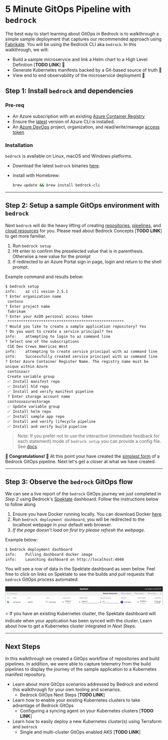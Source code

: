 # 5 Minute GitOps Pipeline with `bedrock`

The best way to start learning about GitOps in Bedrock is to walkthrough a simple sample deployment that captures our recommended approach using [Fabrikate](https://github.com/Microsoft/fabrikate). You will be using the Bedrock CLI aka `bedrock`. In this walkthrough, we will:

* Build a sample microservice and link a Helm chart to a High Level Definition [**TODO LINK**] 🔮
* Generate Kubernetes manifests backed by a Git-based source of truth 🚀
* View end to end observability of the microservice deployment 🔭

## Step 1: Install `bedrock` and dependencies

### Pre-req

* An Azure subscription with an existing [Azure Container Registry](https://docs.microsoft.com/en-us/azure/container-registry/)
* Ensure the [latest](https://docs.microsoft.com/en-us/cli/azure/install-azure-cli?view=azure-cli-latest) version of Azure CLI is installed.
* An [Azure DevOps](https://azure.microsoft.com/en-us/services/devops/) project, organization, and read/write/manage [access token](https://docs.microsoft.com/en-us/azure/devops/organizations/accounts/use-personal-access-tokens-to-authenticate?view=azure-devops&tabs=preview-page)

### Installation

`bedrock` is available on Linux, macOS and Windows platforms.

* Download the latest `bedrock` binaries [here](https://github.com/microsoft/bedrock-cli/releases). 

* Install with Homebrew:
   ```bash
   brew update && brew install bedrock-cli
   ```
---
## Step 2: Setup a sample GitOps environment with `bedrock`

Next `bedrock` will do the heavy lifting of creating [repositories](https://github.com/microsoft/bedrock/blob/master/gitops/azure-devops/ADORepos.md), [pipelines](https://github.com/microsoft/bedrock/blob/master/gitops/azure-devops/ManifestGeneration.md), and [cloud resources](https://github.com/microsoft/bedrock/blob/master/gitops/azure-devops/ImageTagRelease.md#create-a-service-connection-to-acr) for you. Please read about Bedrock Concepts [**TODO LINK**] to get more familiar.  

1. Run `bedrock setup`
2. Hit enter to confirm the preselected value that is in parenthesis. Otherwise a new value for the prompt
3. If redirected to an Azure Portal sign in page, login and return to the shell prompt.  

Example command and results below:
```ShellSession
$ bedrock setup
info:    az cli vesion 2.5.1
? Enter organization name
 contoso
? Enter project name
 fabrikam
? Enter your AzDO personal access token
 ****************************************************
? Would you like to create a sample application repository? Yes
? Do you want to create a service principal? Yes
info:    attempting to login to az command line
? Select one of the subscriptions
 CSE Dev Crews Americas West
info:    attempting to create service principal with az command line
info:    Successfully created service principal with az command line
? Enter Azure Container Register Name. The registry name must be unique within Azure
 contosoacr
 Create variable group
 ✅ Install manifest repo
 ✅ Install hld repo
 ✅ Install and verify manifest pipeline
 ? Enter storage account name
 contosoazurestorage
 ✅ Update variable group
 ✅ Install helm repo
 ✅ Install sample app repo
 ✅ Install and verify lifecycle pipeline
 ✅ Install and verify build pipeline 
```

> Note: If you prefer not to use the interactive (immediate feedback for each statement) mode of `bedrock setup` you can provide a config file. See [docs](https://microsoft.github.io/bedrock-cli/commands/#master@setup).

**🎉 Congratulations! 🎉** At this point your have created the [simplest form](https://github.com/microsoft/bedrock/blob/master/gitops/PipelineThinking.md) of a Bedrock GitOps pipeline. Next let's get a closer at what we have created.

---
## Step 3: Observe the `bedrock` GitOps flow

We can see a live report of the `bedrock` GitOps journey we just completed in _Step 2_ using Bedrock's [Spektate](https://github.com/microsoft/spektate/) dashboard. Follow the instructions below to follow along 

1. Ensure you have Docker running locally. You can download Docker [here](https://docs.docker.com/desktop/).
2. Run `bedrock deployment dashboard`, you will be redirected to the localhost webpage in your default web browser.
3. _If the page doesn't load on first try please refresh the webpage._

Example below:
```console
$ bedrock deployment dashboard
info:    Pulling dashboard docker image
info:    Launching dashboard on http://localhost:4040
```

You will see a row of data in the Spektate dashboard as seen below. Feel free to click on links on Spektate to see the builds and pull requests that `bedrock` GitOps process automated:

![alt text](images/spektate-quick-start.png "Spektate Dashboard")

⭐️ If you have an existing Kubernetes cluster, the Spektate dashboard will indicate when your application has been synced with the cluster. Learn about how to get a Kubernetes cluster integrated in _Next Steps_.

---
## Next Steps

In this walkthrough we created a GitOps workflow of repositories and build pipelines. In addition, we were able to capture telemetry from the build pipelines to display the journey of the sample application to a Kubernetes manifest repository.

* Learn about more GitOps scenarios addressed by Bedrock and extend this walkthrough for your own tooling and scenarios.
  * Bedrock GitOps Next Steps [**TODO LINK**]
* Learn how to enable your existing Kubernetes clusters to take advantage of Bedrock GitOps
  * Configuring a syncing agent on your Kubernetes clusters [**TODO LINK**]
* Learn how to easily deploy a new Kubernetes cluster(s) using Terraform and `bedrock`
  * Single and multi-cluster GitOps enabled AKS [**TODO LINK**]